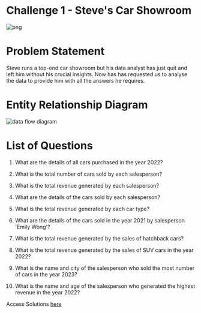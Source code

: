 # **Challenge 1 - Steve's Car Showroom**
![png](https://github.com/Divyansh-96/Steel-Data/assets/140514612/886f122d-487d-49fa-b2b4-ada67643766f)
# **Problem Statement**
Steve runs a top-end car showroom but his data analyst has just quit and left him without his crucial insights. Now has has requested us to analyse the data to provide him with all the answers he requires.
# **Entity Relationship Diagram**
![data flow diagram](https://github.com/Divyansh-96/Steel-Data/assets/140514612/f0cbea0b-9050-447c-aeaf-003ccb09497a)
# **List of Questions**
01. What are the details of all cars purchased in the year 2022?

02. What is the total number of cars sold by each salesperson?
   
03. What is the total revenue generated by each salesperson?
   
04. What are the details of the cars sold by each salesperson?
   
05. What is the total revenue generated by each car type?
   
06. What are the details of the cars sold in the year 2021 by salesperson 'Emily Wong'?
   
07. What is the total revenue generated by the sales of hatchback cars?
   
08. What is the total revenue generated by the sales of SUV cars in the year 2022?
   
09. What is the name and city of the salesperson who sold the most number of cars in the year 2023?
    
10. What is the name and age of the salesperson who generated the highest revenue in the year 2022?
    
Access Solutions [here](https://github.com/Divyansh-96/Steel-Data/blob/main/Steve's%20Showroom%20SQL%20Query.sql%20(Challenge-%201))
